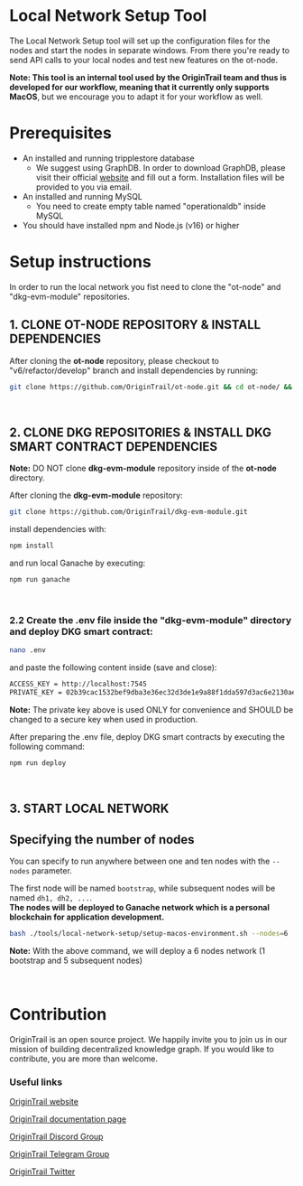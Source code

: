 Local Network Setup Tool
========================

The Local Network Setup tool will  set up the configuration files for the nodes and start the nodes in separate windows.
From there you're ready to send API calls to your local nodes and test new features on the ot-node.<br/>


**Note: This tool is an internal tool used by the OriginTrail team and thus is developed for our workflow, meaning that it currently only supports MacOS**, but we encourage you to adapt it for your workflow as well.

Prerequisites
=============


* An installed and running tripplestore database
  * We suggest using GraphDB. In order to download GraphDB, please visit their official [website](https://graphdb.ontotext.com/) and fill out a form. Installation files will be provided to you via email.
* An installed and running MySQL 
  * You need to create empty table named "operationaldb" inside MySQL
* You should have installed npm and Node.js (v16) or higher


# Setup instructions

In order to run the local network you fist need to clone the "ot-node" and "dkg-evm-module" repositories.
<br/>

## 1. CLONE OT-NODE REPOSITORY & INSTALL DEPENDENCIES
After cloning the **ot-node** repository, please checkout to "v6/refactor/develop" branch and install dependencies by running:
```bash
git clone https://github.com/OriginTrail/ot-node.git && cd ot-node/ && git checkout v6/refactor/develop && npm install
```
<br/>

## 2. CLONE DKG REPOSITORIES & INSTALL DKG SMART CONTRACT DEPENDENCIES
**Note:** DO NOT clone **dkg-evm-module** repository inside of the **ot-node** directory. 

After cloning the **dkg-evm-module** repository:
```bash
git clone https://github.com/OriginTrail/dkg-evm-module.git
```

install dependencies with:
```bash
npm install
```

and run local Ganache by executing:
```bash
npm run ganache
```
<br/>


### 2.2 Create the .env file inside the "dkg-evm-module" directory and deploy DKG smart contract:
```bash
nano .env
```
and paste the following content inside (save and close):
```bash
ACCESS_KEY = http://localhost:7545 
PRIVATE_KEY = 02b39cac1532bef9dba3e36ec32d3de1e9a88f1dda597d3ac6e2130aed9adc4e
```
**Note:** The private key above is used ONLY for convenience and SHOULD be changed to a secure key when used in production. 

After preparing the .env file, deploy DKG smart contracts by executing the following command:
```bash
npm run deploy 
```
<br/>

## 3. START LOCAL NETWORK

## Specifying the number of nodes
You can specify to run anywhere between one and ten nodes with the `--nodes` parameter.

The first node will be named `bootstrap`, while subsequent nodes will be named `dh1, dh2, ...`. <br/>
**The nodes will be deployed to Ganache network which is a personal blockchain for application development.**


```bash
bash ./tools/local-network-setup/setup-macos-environment.sh --nodes=6
```
**Note:** With the above command, we will deploy a 6 nodes network (1 bootstrap and 5 subsequent nodes)<br/>

<br/>

Contribution
============

OriginTrail is an open source project. We happily invite you to join us in our mission of building decentralized knowledge graph. If you would like to contribute, you are more than welcome.


### Useful links


[OriginTrail website](https://origintrail.io)

[OriginTrail documentation page](http://docs.origintrail.io)

[OriginTrail Discord Group](https://discordapp.com/invite/FCgYk2S)

[OriginTrail Telegram Group](https://t.me/origintrail)

[OriginTrail Twitter](https://twitter.com/origin_trail)

